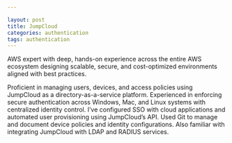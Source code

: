 ```yaml
---

layout: post
title: JumpCloud
categories: authentication
tags: authentication
---
```


AWS expert with deep, hands-on experience across the entire AWS ecosystem designing scalable, secure, and cost-optimized environments aligned with best practices.

<!--more-->

Proficient in managing users, devices, and access policies using JumpCloud as a directory-as-a-service platform. Experienced in enforcing secure authentication across Windows, Mac, and Linux systems with centralized identity control. I’ve configured SSO with cloud applications and automated user provisioning using JumpCloud’s API. Used Git to manage and document device policies and identity configurations. Also familiar with integrating JumpCloud with LDAP and RADIUS services.
